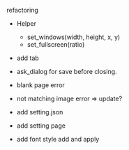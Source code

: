 refactoring

- Helper
  - set_windows(width, height, x, y)
  - set_fullscreen(ratio)
- add tab

- ask_dialog for save before closing.

- blank page error
- not matching image error => update?


- add setting.json
- add setting page

- add font style add and apply

